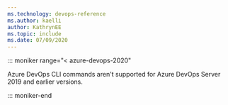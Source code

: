 ```yaml
---
ms.technology: devops-reference
ms.author: kaelli
author: KathrynEE
ms.topic: include
ms.date: 07/09/2020
---
```


::: moniker range="< azure-devops-2020"

Azure DevOps CLI commands aren't supported for Azure DevOps Server 2019 and earlier versions.  

::: moniker-end